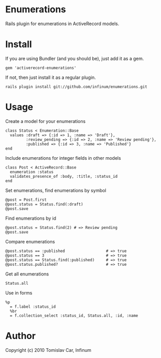 Enumerations
==========

Rails plugin for enumerations in ActiveRecord models.

Install
=======

If you are using Bundler (and you should be), just add it as a gem.

    gem 'activerecord-enumerations'

If not, then just install it as a regular plugin.
    
    rails plugin install git://github.com/infinum/enumerations.git

Usage
=====

Create a model for your enumerations

    class Status < Enumeration::Base
      values :draft => {:id => 1, :name => 'Draft'},
             :review_pending => {:id => 2, :name => 'Review pending'},
             :published => {:id => 3, :name => 'Published'}  
    end

Include enumerations for integer fields in other models

    class Post < ActiveRecord::Base
      enumeration :status
      validates_presence_of :body, :title, :status_id
    end

Set enumerations, find enumerations by symbol

    @post = Post.first
    @post.status = Status.find(:draft)
    @post.save

Find enumerations by id

    @post.status = Status.find(2) # => Review pending
    @post.save

Compare enumerations

    @post.status == :published                  # => true
    @post.status == 3                           # => true
    @post.status == Status.find(:published)     # => true
    @post.status.published?                     # => true

Get all enumerations

    Status.all

Use in forms

    %p
      = f.label :status_id
      %br
      = f.collection_select :status_id, Status.all, :id, :name

Author
======

Copyright (c) 2010 Tomislav Car, Infinum

